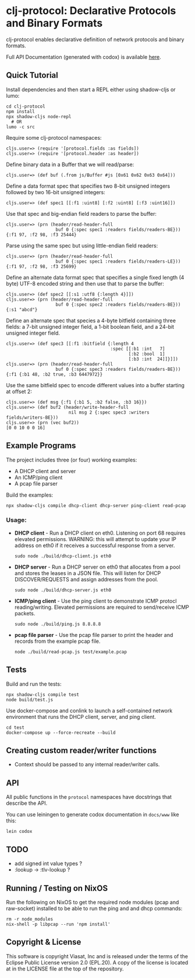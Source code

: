 # clj-protocol: Declarative Protocols and Binary Formats

clj-protocol enables declarative definition of network protocols and
binary formats.

Full API Documentation (generated with codox) is available
[here](https://lonocloud.github.io/clj-protocol/www/index.html).

## Quick Tutorial

[//]: # (This should be kept in sync with docs/tutorial.md)

Install dependencies and then start a REPL either using shadow-cljs or
lumo:

```
cd clj-protocol
npm install
npx shadow-cljs node-repl
  # OR
lumo -c src
```

Require some clj-protocol namespaces:

```
cljs.user=> (require '[protocol.fields :as fields])
cljs.user=> (require '[protocol.header :as header])
```

Define binary data in a Buffer that we will read/parse:

```
cljs.user=> (def buf (.from js/Buffer #js [0x61 0x62 0x63 0x64]))
```

Define a data format spec that specifies two 8-bit unsigned integers followed by
two 16-bit unsigned integers:

```
cljs.user=> (def spec1 [[:f1 :uint8] [:f2 :uint8] [:f3 :uint16]])
```

Use that spec and big-endian field readers to parse the buffer:

```
cljs.user=> (prn (header/read-header-full
                   buf 0 {:spec spec1 :readers fields/readers-BE}))
{:f1 97, :f2 98, :f3 25444}
```

Parse using the same spec but using little-endian field readers:

```
cljs.user=> (prn (header/read-header-full
                   buf 0 {:spec spec1 :readers fields/readers-LE}))
{:f1 97, :f2 98, :f3 25699}
```

Define an alternate data format spec that specifies a single fixed
length (4 byte) UTF-8 encoded string and then use that to parse the
buffer:

```
cljs.user=> (def spec2 [[:s1 :utf8 {:length 4}]])
cljs.user=> (prn (header/read-header-full
                   buf 0 {:spec spec2 :readers fields/readers-BE}))
{:s1 "abcd"}
```

Define an alternate spec that species a 4-byte bitfield containing
three fields: a 7-bit unsigned integer field, a 1-bit boolean field,
and a 24-bit unsigned integer field.

```
cljs.user=> (def spec3 [[:f1 :bitfield {:length 4
                                        :spec [[:b1 :int   7]
                                               [:b2 :bool  1]
                                               [:b3 :int  24]]}]])
cljs.user=> (prn (header/read-header-full
                   buf 0 {:spec spec3 :readers fields/readers-BE}))
{:f1 {:b1 48, :b2 true, :b3 6447972}}
```

Use the same bitfield spec to encode different values into a buffer
starting at offset 2:

```
cljs.user=> (def msg {:f1 {:b1 5, :b2 false, :b3 16}})
cljs.user=> (def buf2 (header/write-header-full
                        nil msg 2 {:spec spec3 :writers fields/writers-BE}))
cljs.user=> (prn (vec buf2))
[0 0 10 0 0 16]
```


## Example Programs

[//]: # (This should be kept in sync with docs/examples.md)

The project includes three (or four) working examples:

* A DHCP client and server
* An ICMP/ping client
* A pcap file parser

Build the examples:

```
npx shadow-cljs compile dhcp-client dhcp-server ping-client read-pcap
```

### Usage:

* **DHCP client** - Run a DHCP client on eth0. Listening on port 68
  requires elevated permissions. WARNING: this will attempt to update
  your IP address on eth0 if it receives a successful response from
  a server.

  ```
  sudo node ./build/dhcp-client.js eth0
  ```

* **DHCP server** - Run a DHCP server on eth0 that allocates from
  a pool and stores the leases in a JSON file. This will listen for
  DHCP DISCOVER/REQUESTS and assign addresses from the pool.

  ```
  sudo node ./build/dhcp-server.js eth0
  ```

* **ICMP/ping client** - Use the ping client to demonstrate ICMP
  protocl reading/writing. Elevated permissions are required to
  send/receive ICMP packets.

  ```
  sudo node ./build/ping.js 8.8.8.8
  ```

* **pcap file parser** - Use the pcap file parser to print the header
  and records from the example pcap file.

  ```
  node ./build/read-pcap.js test/example.pcap
  ```

## Tests

Build and run the tests:

```
npx shadow-cljs compile test
node build/test.js
```

Use docker-compose and conlink to launch a self-contained network
environment that runs the DHCP client, server, and ping client.

```
cd test
docker-compose up --force-recreate --build
```


## Creating custom reader/writer functions

- Context should be passed to any internal reader/writer calls.

## API

All public functions in the `protocol` namespaces have docstrings that
describe the API.

You can use leiningen to generate codox documentation in `docs/www`
like this:

```
lein codox
```


## TODO
- add signed int value types ?
- :lookup -> :tlv-lookup ?

## Running / Testing on NixOS

Run the following on NixOS to get the required node modules (pcap and
raw-socket) installed to be able to run the ping and and dhcp
commands:

```
rm -r node_modules
nix-shell -p libpcap --run 'npm install'
```

## Copyright & License

This software is copyright Viasat, Inc and is released under the terms
of the Eclipse Public License version 2.0 (EPL.20). A copy of the
license is located at in the LICENSE file at the top of the
repository.
